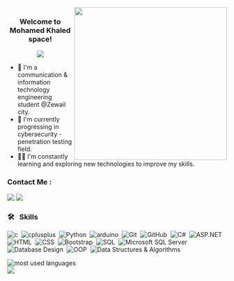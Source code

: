 
<img width="350" align="right" src="https://mir-s3-cdn-cf.behance.net/project_modules/hd/18c61d121563959.60c9cc960586d.gif">

<h3 align="center">
             Welcome to Mohamed Khaled space!
 
</h3>

<!-- Typing SVG by DenverCoder1 - https://github.com/DenverCoder1/readme-typing-svg -->
<p align="center">
  <a href="https://github.com/DenverCoder1/readme-typing-svg"><img src="https://readme-typing-svg.herokuapp.com/?lines=Penetration%20Tester;Communication%20IT%20Engineering%20Student;Always%20learning...Always%20trying&font=Fira%20Code&center=true&width=500&height=45&color=f75c7e&vCenter=true&size=22"></a>
</p> 

- 📡 I'm a communication & information technology engineering student @Zewail city.
- 🔐 I'm currently progressing in cybersecurity - penetration testing field.
- 👨‍💻 I'm constantly learning and exploring new technologies to improve my skills.


### Contact Me :

<a href="https://www.linkedin.com/in/mohamed-khaled-219670205/" target="_blank"><img src="https://img.shields.io/badge/-Mohamed%20Khaled-0077B5?style=for-the-badge&logo=Linkedin&logoColor=white"/></a>
<a href="https://t.me/MohamedKhaled513" target="_blank"><img src="https://img.shields.io/badge/-Mohamed%20Khaled-0077B5?style=for-the-badge&logo=Telegram&logoColor=white"/></a>
### 🛠 &nbsp; Skills
![c](https://img.shields.io/badge/--05122A?style=flat&logo=c)&nbsp;
![cplusplus](https://img.shields.io/badge/-c++-05122A?style=flat&logo=cplusplus)&nbsp;
![Python](https://img.shields.io/badge/-Python%20-05122A?style=flat&logo=python)&nbsp;
![arduino](https://img.shields.io/badge/-arduino-05122A?style=flat&logo=Arduino)&nbsp;
![Git](https://img.shields.io/badge/-Git-05122A?style=flat&logo=git)&nbsp;
![GitHub](https://img.shields.io/badge/-GitHub-05122A?style=flat&logo=github)&nbsp;
![C#](https://img.shields.io/badge/-C%23-05122A?style=flat&logo=c-sharp)&nbsp;
![ASP.NET](https://img.shields.io/badge/-ASP.NET-05122A?style=flat&logo=.net)&nbsp;
![HTML](https://img.shields.io/badge/-HTML-05122A?style=flat&logo=html5)&nbsp;
![CSS](https://img.shields.io/badge/-CSS-05122A?style=flat&logo=css3)&nbsp;
![Bootstrap](https://img.shields.io/badge/-Bootstrap-05122A?style=flat&logo=bootstrap)&nbsp;
![SQL](https://img.shields.io/badge/-SQL-05122A?style=flat&logo=sql)&nbsp;
![Microsoft SQL Server](https://img.shields.io/badge/-Microsoft%20SQL%20Server-05122A?style=flat&logo=microsoft-sql-server)&nbsp;
![Database Design](https://img.shields.io/badge/-Database%20Design-05122A?style=flat)&nbsp;
![OOP](https://img.shields.io/badge/-OOP-05122A?style=flat)&nbsp;
![Data Structures & Algorithms](https://img.shields.io/badge/-Data%20Structures%20%26%20Algorithms-05122A?style=flat)&nbsp;






<img align="left" src="https://github-readme-stats.vercel.app/api/top-langs?username=MohamedKhaled4455&show_icons=true&locale=en&layout=compact&theme=radical" alt="most used languages" />
<br>
<a href="https://komarev.com/ghpvc/?username=MohamedKhaled4455&style=for-the-badge">
    <img src="https://komarev.com/ghpvc/?username=MohamedKhaled4455&style=for-the-badge">
</a>
